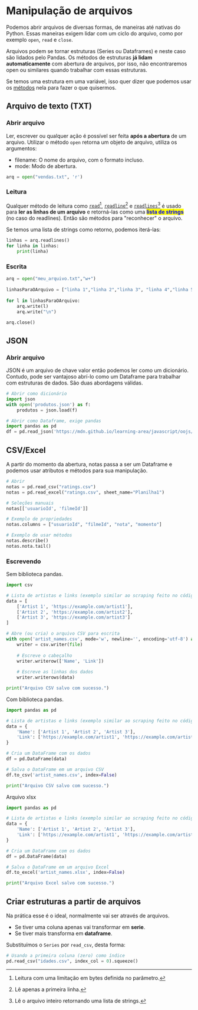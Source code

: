 # Manipulação de arquivos

Podemos abrir arquivos de diversas formas, de maneiras até nativas do Python. Essas maneiras exigem lidar com um ciclo do arquivo, como por exemplo `open`, `read` e `close`.

Arquivos podem se tornar estruturas (Series ou Dataframes) e neste caso são lidados pelo Pandas. Os métodos de estruturas **já lidam automaticamente** com abertura de arquivos, por isso, não encontraremos open ou similares quando trabalhar com essas estruturas.

Se temos uma estrutura em uma variável, isso quer dizer que podemos usar os [métodos](estruturas/series/metodos.md) nela para fazer o que quisermos.

## Arquivo de texto (TXT)

### Abrir arquivo

Ler, escrever ou qualquer ação é possível ser feita **após a abertura** de um arquivo. Utilizar o método `open` retorna um objeto de arquivo, utiliza os argumentos:

* filename: O nome do arquivo, com o formato incluso.
* mode: Modo de abertura.

```python
arq = open("vendas.txt", 'r')
```

### Leitura

Qualquer método de leitura como [`read`](#user-content-fn-1)[^1], [`readline`](#user-content-fn-2)[^2] e [`readlines`](#user-content-fn-3)[^3] é usado para **ler as linhas de um arquivo** e retorná-las como uma <mark style="color:blue;">**lista de strings**</mark> (no caso do readlines). Então são métodos para "reconhecer" o arquivo.

Se temos uma lista de strings como retorno, podemos iterá-las:

```python
linhas = arq.readlines()
for linha in linhas:
    print(linha)
```

### Escrita

```python
arq = open("meu_arquivo.txt","w+")
 
linhasParaOArquivo = ["linha 1","linha 2","linha 3", "linha 4","linha 5"]
 
for l in linhasParaOArquivo:
    arq.write(l)
    arq.write("\n")

arq.close()
```

## JSON

### Abrir arquivo

JSON é um arquivo de chave valor então podemos ler como um dicionário. Contudo, pode ser vantajoso abrí-lo como um Dataframe para trabalhar com estruturas de dados. São duas abordagens válidas.

```python
# Abrir como dicionário
import json
with open('produtos.json') as f:
    produtos = json.load(f)
```

```python
# Abrir como Dataframe, exige pandas
import pandas as pd
df = pd.read_json('https://mdn.github.io/learning-area/javascript/oojs/json/superheroes.json')
```

## CSV/Excel

A partir do momento da abertura, notas passa a ser um Dataframe e podemos usar atributos e métodos para sua manipulação.

```python
# Abrir
notas = pd.read_csv("ratings.csv")
notas = pd.read_excel("ratings.csv", sheet_name="Planilha1")

# Seleções manuais
notas[['usuarioId', 'filmeId']]

# Exemplo de propriedades
notas.columns = ["usuarioId", "filmeId", "nota", "momento"]

# Exemplo de usar métodos
notas.describe()
notas.nota.tail()
```

### Escrevendo

Sem biblioteca pandas.

```python
import csv

# Lista de artistas e links (exemplo similar ao scraping feito no código original)
data = [
    ['Artist 1', 'https://example.com/artist1'],
    ['Artist 2', 'https://example.com/artist2'],
    ['Artist 3', 'https://example.com/artist3']
]

# Abre (ou cria) o arquivo CSV para escrita
with open('artist_names.csv', mode='w', newline='', encoding='utf-8') as file:
    writer = csv.writer(file)
    
    # Escreve o cabeçalho
    writer.writerow(['Name', 'Link'])
    
    # Escreve as linhas dos dados
    writer.writerows(data)

print("Arquivo CSV salvo com sucesso.")
```

Com biblioteca pandas.

```python
import pandas as pd

# Lista de artistas e links (exemplo similar ao scraping feito no código original)
data = {
    'Name': ['Artist 1', 'Artist 2', 'Artist 3'],
    'Link': ['https://example.com/artist1', 'https://example.com/artist2', 'https://example.com/artist3']
}

# Cria um DataFrame com os dados
df = pd.DataFrame(data)

# Salva o DataFrame em um arquivo CSV
df.to_csv('artist_names.csv', index=False)

print("Arquivo CSV salvo com sucesso.")
```

Arquivo xlsx

```python
import pandas as pd

# Lista de artistas e links (exemplo similar ao scraping feito no código original)
data = {
    'Name': ['Artist 1', 'Artist 2', 'Artist 3'],
    'Link': ['https://example.com/artist1', 'https://example.com/artist2', 'https://example.com/artist3']
}

# Cria um DataFrame com os dados
df = pd.DataFrame(data)

# Salva o DataFrame em um arquivo Excel
df.to_excel('artist_names.xlsx', index=False)

print("Arquivo Excel salvo com sucesso.")

```

## Criar estruturas a partir de arquivos

Na prática esse é o ideal, normalmente vai ser através de arquivos.

* Se tiver uma coluna apenas vai transformar em **serie**.
* Se tiver mais transforma em **dataframe**.

Substituímos o `Series` por `read_csv`, desta forma:

```python
# Usando a primeira coluna (zero) como índice
pd.read_csv("idades.csv", index_col = 0).squeeze()
```

[^1]: Leitura com uma limitação em bytes definida no parâmetro.

[^2]: Lê apenas a primeira linha.

[^3]: Lê o arquivo inteiro retornando uma lista de strings.
